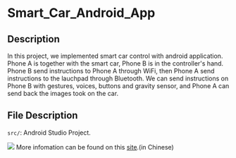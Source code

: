 # Smart_Car_Android_App

## Description 
In this project, we implemented smart car control with android application. Phone A is together with the smart car, Phone B is in the controller's hand.
Phone B send instructions to Phone A through WiFi, then Phone A send instructions to the lauchpad through Bluetooth. We can send instructions on Phone B with gestures, voices, buttons and gravity sensor, and Phone A can send back the images took on the car.

## File Description
`src/`: Android Studio Project.

![](http://oezs68449.bkt.clouddn.com/car.jpg)
More infomation can be found on this [site](http://eelab.sjtu.edu.cn/kc/2015-12/C01/).(in Chinese)

